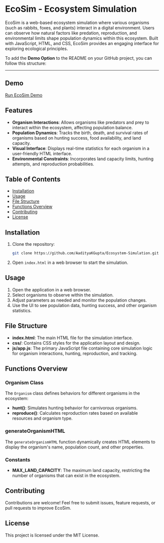 # EcoSim - Ecosystem Simulation

EcoSim is a web-based ecosystem simulation where various organisms (such as rabbits, foxes, and plants) interact in a digital environment. Users can observe how natural factors like predation, reproduction, and environmental limits shape population dynamics within this ecosystem. Built with JavaScript, HTML, and CSS, EcoSim provides an engaging interface for exploring ecological principles.

To add the **Demo Option** to the README on your GitHub project, you can follow this structure:

---

## Demo

[Run EcoSim Demo](https://AadityaKGupta.github.io/Ecosystem-Simulation)



## Features

- **Organism Interactions**: Allows organisms like predators and prey to interact within the ecosystem, affecting population balance.
- **Population Dynamics**: Tracks the birth, death, and survival rates of organisms based on hunting success, food availability, and land capacity.
- **Visual Interface**: Displays real-time statistics for each organism in a user-friendly HTML interface.
- **Environmental Constraints**: Incorporates land capacity limits, hunting attempts, and reproduction probabilities.

## Table of Contents
- [Installation](#installation)
- [Usage](#usage)
- [File Structure](#file-structure)
- [Functions Overview](#functions-overview)
- [Contributing](#contributing)
- [License](#license)

## Installation

1. Clone the repository:
   ```bash
   git clone https://github.com/AadityaKGupta/Ecosystem-Simulation.git
   ```
3. Open `index.html` in a web browser to start the simulation.

## Usage

1. Open the application in a web browser.
2. Select organisms to observe within the simulation.
3. Adjust parameters as needed and monitor the population changes.
4. Use the UI to see population data, hunting success, and other organism statistics.

## File Structure

- **index.html**: The main HTML file for the simulation interface.
- **css/**: Contains CSS styles for the application layout and design.
- **js/app.js**: The primary JavaScript file containing core simulation logic for organism interactions, hunting, reproduction, and tracking.

## Functions Overview

### Organism Class
The `Organism` class defines behaviors for different organisms in the ecosystem:
- **hunt()**: Simulates hunting behavior for carnivorous organisms.
- **reproduce()**: Calculates reproduction rates based on available resources and organism type.

### generateOrganismHTML
The `generateOrganismHTML` function dynamically creates HTML elements to display the organism's name, population count, and other properties.

### Constants
- **MAX_LAND_CAPACITY**: The maximum land capacity, restricting the number of organisms that can exist in the ecosystem.

## Contributing

Contributions are welcome! Feel free to submit issues, feature requests, or pull requests to improve EcoSim.

## License

This project is licensed under the MIT License.

